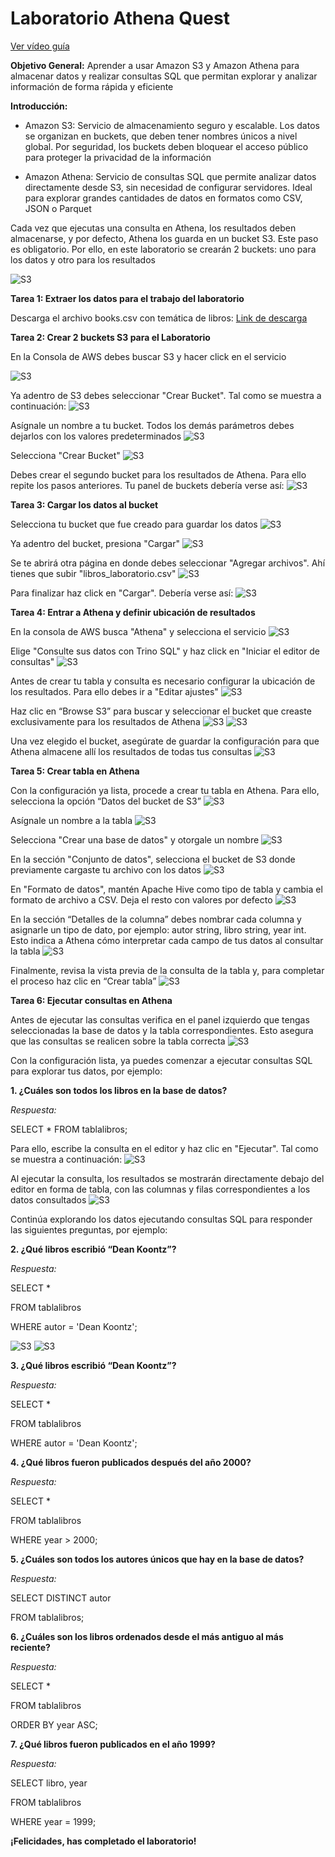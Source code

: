 # Laboratorio Athena Quest

[Ver vídeo guía](https://workshopde-videos-lab.s3.us-east-1.amazonaws.com/lab_athena.mp4)

**Objetivo General:**  Aprender a usar Amazon S3 y Amazon Athena para almacenar datos y realizar consultas SQL que permitan explorar y analizar información de forma rápida y eficiente

**Introducción:**  

   -  Amazon S3: Servicio de almacenamiento seguro y escalable. Los datos se organizan en buckets, que deben tener nombres únicos a nivel global. Por seguridad, los buckets deben bloquear el acceso público para proteger la privacidad de la información

  - Amazon Athena: Servicio de consultas SQL que permite analizar datos directamente desde S3, sin necesidad de configurar servidores. Ideal para explorar grandes cantidades de datos en formatos como CSV, JSON o Parquet


Cada vez que ejecutas una consulta en Athena, los resultados deben almacenarse, y por defecto, Athena los guarda en un bucket S3. Este paso es obligatorio. Por ello, en este laboratorio se crearán 2 buckets: uno para los datos y otro para los resultados


![S3](https://raw.githubusercontent.com/iscatalan/arquitecturas/refs/heads/main/Arquitectura%20Athena.png)

**Tarea 1: Extraer los datos para el trabajo del laboratorio**

Descarga el archivo books.csv con temática de libros: [Link de descarga](https://workshop-mo.s3.us-east-1.amazonaws.com/libros_laboratorio.csv)


**Tarea 2: Crear 2 buckets S3 para el Laboratorio**

En la Consola de AWS debes buscar S3 y hacer click en el servicio

![S3](https://raw.githubusercontent.com/iscatalan/labathenapics/refs/heads/main/LabAthena%20(27).png)

Ya adentro de S3 debes seleccionar "Crear Bucket". Tal como se muestra a continuación: 
![S3](https://raw.githubusercontent.com/iscatalan/labathenapics/refs/heads/main/LabAthena.png)


Asígnale un nombre a tu bucket. Todos los demás parámetros debes dejarlos con los valores predeterminados
![S3](https://raw.githubusercontent.com/iscatalan/labathenapics/refs/heads/main/LabAthena%20(1).png)


Selecciona "Crear Bucket"
![S3](https://raw.githubusercontent.com/iscatalan/labathenapics/refs/heads/main/LabAthena%20(2).png)


Debes crear el segundo bucket para los resultados de Athena. Para ello repite los pasos anteriores. Tu panel de buckets debería verse así: 
![S3](https://raw.githubusercontent.com/iscatalan/labathenapics/refs/heads/main/LabAthena%20(3).png)

**Tarea 3: Cargar los datos al bucket**

Selecciona tu bucket que fue creado para guardar los datos
![S3](https://raw.githubusercontent.com/iscatalan/labathenapics/refs/heads/main/LabAthena%20(4).png)

Ya adentro del bucket, presiona "Cargar"
![S3](https://raw.githubusercontent.com/iscatalan/labathenapics/refs/heads/main/LabAthena%20(5).png)

Se te abrirá otra página en donde debes seleccionar "Agregar archivos". Ahí tienes que subir "libros_laboratorio.csv"
![S3](https://raw.githubusercontent.com/iscatalan/labathenapics/refs/heads/main/LabAthena%20(6).png)

Para finalizar haz click en "Cargar". Debería verse así: 
![S3](https://raw.githubusercontent.com/iscatalan/labathenapics/refs/heads/main/LabAthena%20(7).png)


**Tarea 4: Entrar a Athena y definir ubicación de resultados**
 
En la consola de AWS busca "Athena" y selecciona el servicio
![S3](https://raw.githubusercontent.com/iscatalan/labathenapics/refs/heads/main/LabAthena%20(8).png)

Elige "Consulte sus datos con Trino SQL" y haz click en "Iniciar el editor de consultas"
![S3](https://raw.githubusercontent.com/iscatalan/labathenapics/refs/heads/main/LabAthena%20(9).png) 

Antes de crear tu tabla y consulta es necesario configurar la ubicación de los resultados. Para ello debes ir a "Editar ajustes"
![S3](https://raw.githubusercontent.com/iscatalan/labathenapics/refs/heads/main/LabAthena%20(10).png)

Haz clic en “Browse S3” para buscar y seleccionar el bucket que creaste exclusivamente para los resultados de Athena
![S3](https://raw.githubusercontent.com/iscatalan/labathenapics/refs/heads/main/LabAthena%20(11).png)
![S3](https://raw.githubusercontent.com/iscatalan/labathenapics/refs/heads/main/LabAthena%20(12).png)

Una vez elegido el bucket, asegúrate de guardar la configuración para que Athena almacene allí los resultados de todas tus consultas
![S3](https://raw.githubusercontent.com/iscatalan/labathenapics/refs/heads/main/LabAthena%20(13).png)


**Tarea 5: Crear tabla en Athena**


Con la configuración ya lista, procede a crear tu tabla en Athena. Para ello, selecciona la opción “Datos del bucket de S3”
![S3](https://raw.githubusercontent.com/iscatalan/labathenapics/refs/heads/main/LabAthena%20(14).png)

Asígnale un nombre a la tabla
![S3](https://raw.githubusercontent.com/iscatalan/labathenapics/refs/heads/main/LabAthena%20(15).png)

Selecciona "Crear una base de datos" y otorgale un nombre
![S3](https://raw.githubusercontent.com/iscatalan/labathenapics/refs/heads/main/LabAthena%20(16).png)

En la sección "Conjunto de datos", selecciona el bucket de S3 donde previamente cargaste tu archivo con los datos
![S3](https://raw.githubusercontent.com/iscatalan/labathenapics/refs/heads/main/LabAthena%20(17).png)

En "Formato de datos", mantén Apache Hive como tipo de tabla y cambia el formato de archivo a CSV. Deja el resto con valores por defecto
![S3](https://raw.githubusercontent.com/iscatalan/labathenapics/refs/heads/main/LabAthena%20(18).png)

En la sección “Detalles de la columna” debes nombrar cada columna y asignarle un tipo de dato, por ejemplo: autor string, libro string, year int. Esto indica a Athena cómo interpretar cada campo de tus datos al consultar la tabla
![S3](https://raw.githubusercontent.com/iscatalan/labathenapics/refs/heads/main/LabAthena%20(19).png)

Finalmente, revisa la vista previa de la consulta de la tabla y, para completar el proceso haz clic en “Crear tabla”
![S3](https://raw.githubusercontent.com/iscatalan/labathenapics/refs/heads/main/LabAthena%20(20).png)


**Tarea 6: Ejecutar consultas en Athena** 

Antes de ejecutar las consultas verifica en el panel izquierdo que tengas seleccionadas la base de datos y la tabla correspondientes. Esto asegura que las consultas se realicen sobre la tabla correcta
![S3](https://raw.githubusercontent.com/iscatalan/labathenapics/refs/heads/main/LabAthena%20(21).png)

Con la configuración lista, ya puedes comenzar a ejecutar consultas SQL para explorar tus datos, por ejemplo:
  
  **1. ¿Cuáles son todos los libros en la base de datos?** 
  
  *Respuesta:*

  SELECT * FROM tablalibros;

 Para ello, escribe la consulta en el editor y haz clic en "Ejecutar". Tal como se muestra a continuación: 
![S3](https://raw.githubusercontent.com/iscatalan/labathenapics/refs/heads/main/LabAthena%20(22).png)

Al ejecutar la consulta, los resultados se mostrarán directamente debajo del editor en forma de tabla, con las columnas y filas correspondientes a los datos consultados
![S3](https://raw.githubusercontent.com/iscatalan/labathenapics/refs/heads/main/LabAthena%20(23).png)

Continúa explorando los datos ejecutando consultas SQL para responder las siguientes preguntas, por ejemplo: 

  **2. ¿Qué libros escribió “Dean Koontz”?**

  *Respuesta:*
  
  SELECT * 
  
  FROM tablalibros
  
  WHERE autor = 'Dean Koontz';

![S3](https://raw.githubusercontent.com/iscatalan/labathenapics/refs/heads/main/LabAthena%20(24).png)
![S3](https://raw.githubusercontent.com/iscatalan/labathenapics/refs/heads/main/LabAthena%20(25).png)


  **3. ¿Qué libros escribió “Dean Koontz”?**

  *Respuesta:*
  
  SELECT * 
  
  FROM tablalibros
  
  WHERE autor = 'Dean Koontz';


  **4. ¿Qué libros fueron publicados después del año 2000?**

   *Respuesta:*

  SELECT * 
  
  FROM tablalibros
  
  WHERE year > 2000;

  **5. ¿Cuáles son todos los autores únicos que hay en la base de datos?**

   *Respuesta:*

  SELECT DISTINCT autor 
  
  FROM tablalibros;

  **6. ¿Cuáles son los libros ordenados desde el más antiguo al más reciente?**

  *Respuesta:*

  SELECT * 
  
  FROM tablalibros
  
  ORDER BY year ASC;


  **7. ¿Qué libros fueron publicados en el año 1999?**

   *Respuesta:*

  SELECT libro, year
  
  FROM tablalibros
  
  WHERE year = 1999;



**¡Felicidades, has completado el laboratorio!**



